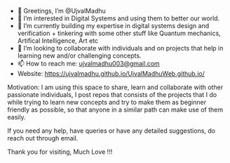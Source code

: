 - 🙏 Greetings, I’m @UjvalMadhu
- 👀 I’m interested in Digital Systems and using them to better our world.
- 🌱 I’m currently building my expertise in digital systems design and verification + tinkering with some other stuff like Quantum mechanics, Artifical Intelligence, Art etc 
- 💞️ I’m looking to collaborate with individuals and on projects that help in learning new and/or challenging concepts.
- 📫 How to reach me: ujvalmadhu003@gmail.com
- Website: https://ujvalmadhu.github.io/UjvalMadhuWeb.github.io/

Motivation: I am using this space to share, learn and collaborate with other passionate individuals, I post repos that consists of the projects that I do while trying to learn new concepts and try to make them as beginner friendly as possible, so that anyone in a similar path can make use of them easily.

If you need any help, have queries or have any detailed suggestions, do reach out through email.

Thank you for visiting, Much Love !!! 

<!---
UjvalMadhu/UjvalMadhu is a ✨ special ✨ repository because its `README.md` (this file) appears on your GitHub profile.
You can click the Preview link to take a look at your changes.
--->
